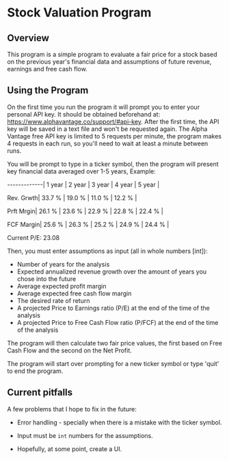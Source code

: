 # Stock Valuation Program
## Overview
This program is a simple program to evaluate a fair price for a stock based
on the previous year's financial data and assumptions of future revenue, earnings
and free cash flow.

## Using the Program
On the first time you run the program it will prompt you to enter your personal
API key. It should be obtained beforehand at:
https://www.alphavantage.co/support/#api-key.
After the first time, the API key will be saved in a text file and won't be requested again.
The Alpha Vantage free API key is limited to 5 requests per minute, the 
program makes 4 requests in each run, so you'll need to wait at least a minute between runs.

You will be prompt to type in a ticker symbol, then the program will present key financial 
data averaged over 1-5 years, Example:

-------------| 1 year | 2 year | 3 year | 4 year | 5 year |

Rev. Grwth| 33.7 % | 19.0 % | 11.0 % | 12.2 % |

Prft Mrgin| 26.1 % | 23.6 % | 22.9 % | 22.8 % | 22.4 % |

FCF Margin| 25.6 % | 26.3 % | 25.2 % | 24.9 % | 24.4 % |

Current P/E: 23.08

Then, you must enter assumptions as input (all in whole numbers [int]):
 * Number of years for the analysis
 * Expected annualized revenue growth over the amount of years you chose into the future
 * Average expected profit margin
 * Average expected free cash flow margin
 * The desired rate of return
 * A projected Price to Earnings ratio (P/E) at the end of the time of the analysis
 * A projected Price to Free Cash Flow ratio (P/FCF) at the end of the time of the analysis

The program will then calculate two fair price values, the first based on Free Cash Flow
and the second on the Net Profit.

The program will start over prompting for a new ticker symbol or type 'quit' to end the program.

## Current pitfalls
A few problems that I hope to fix in the future:
* Error handling - specially when there is a mistake with the ticker symbol.
+ Input must be `int` numbers for the assumptions.
* Hopefully, at some point, create a UI.